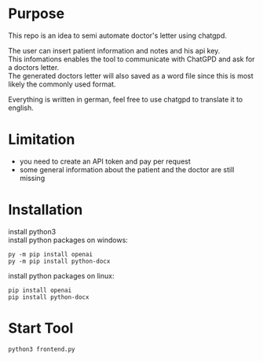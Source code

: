 Purpose
=======

This repo is an idea to semi automate doctor's letter using chatgpd.

The user can insert patient information and notes and his api key.\
This infomations enables the tool to communicate with ChatGPD and ask for a doctors letter.\
The generated doctors letter will also saved as a word file since this is most likely the commonly used format.

Everything is written in german, feel free to use chatgpd to translate it to english.

Limitation
==========

- you need to create an API token and pay per request
- some general information about the patient and the doctor are still missing


Installation
============

install python3\
install python packages on windows:
```
py -m pip install openai
py -m pip install python-docx 
```
install python packages on linux:
```
pip install openai
pip install python-docx 
```

Start Tool
==========
```
python3 frontend.py
```
